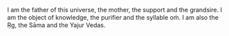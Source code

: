 I am the father of this universe, the mother, the support and the grandsire. I am the object of knowledge, the puriﬁer and the syllable oṁ. I am also the Ṛg, the Sāma and the Yajur Vedas.